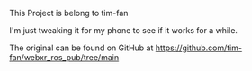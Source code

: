 This Project is belong to tim-fan

I'm just tweaking it for my phone to see if it works for a while. 

The original can be found on GitHub at
https://github.com/tim-fan/webxr_ros_pub/tree/main

